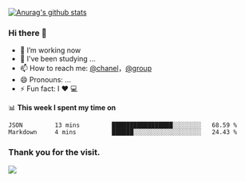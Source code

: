 [![Anurag's github stats](https://github-readme-stats.vercel.app/api?username=bmqy)](https://github.com/anuraghazra/github-readme-stats)
### Hi there 👋
- 🔭 I’m working now
- 🌱 I've been studying ...
- 📫 How to reach me: [@chanel](https://t.me/tcbmqy)，[@group](https://t.me/tgbmqy)
- 😄 Pronouns: ...
- ⚡ Fun fact:  I ❤️ 💻

📊 **This week I spent my time on**
<!--START_SECTION:waka-->
```text
JSON         13 mins         █████████████████░░░░░░░░   68.59 % 
Markdown     4 mins          ██████░░░░░░░░░░░░░░░░░░░   24.43 % 
```
<!--END_SECTION:waka-->

### Thank you for the visit.
![](http://profile-counter.glitch.me/bmqy/count.svg)
